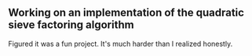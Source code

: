 ## Working on an implementation of the quadratic sieve factoring algorithm

Figured it was a fun project. It's much harder than I realized honestly.


